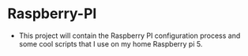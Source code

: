 # Raspberry-PI

- This project will contain the Raspberry PI configuration process and some cool scripts that I use on my home Raspberry pi 5.
